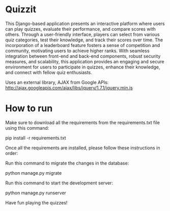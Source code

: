 # Quizzit
This Django-based application presents an interactive platform where users can play quizzes, evaluate their performance, and compare scores with others. Through a user-friendly interface, players can select from various quiz categories, test their knowledge, and track their scores over time. The incorporation of a leaderboard feature fosters a sense of competition and community, motivating users to achieve higher ranks. With seamless integration between front-end and back-end components, robust security measures, and scalability, this application provides an engaging and secure environment for users to participate in quizzes, enhance their knowledge, and connect with fellow quiz enthusiasts.

Uses an external library, AJAX from Google APIs:
http://ajax.googleapis.com/ajax/libs/jquery/1.7.1/jquery.min.js

# How to run

Make sure to download all the requirements from the requirements.txt file using this command:

pip install -r requirements.txt

Once all the requirements are installed, please follow these instructions in order:

Run this command to migrate the changes in the database:

python manage.py migrate

Run this command to start the development server:

python manage.py runserver

Have fun playing the quizzes!
